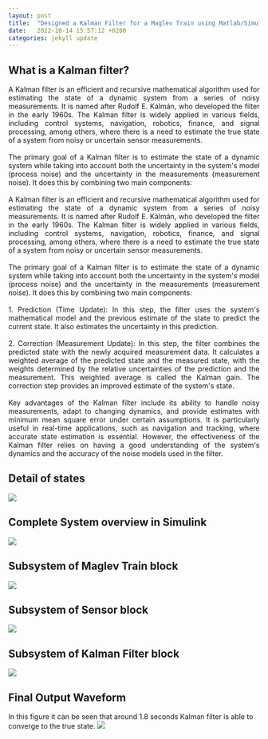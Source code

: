 ```yaml
---
layout: post
title:  "Designed a Kalman Filter for a Maglev Train using Matlab/Simulink"
date:   2022-10-14 15:57:12 +0200
categories: jekyll update
---
```


## What is a Kalman filter?

<div style="text-align: justify;">
   A Kalman filter is an efficient and recursive mathematical algorithm used for estimating the state of a dynamic system from a series of noisy measurements. It is named after Rudolf E. Kálmán, who developed the filter in the early 1960s. The Kalman filter is widely applied in various fields, including control systems, navigation, robotics, finance, and signal processing, among others, where there is a need to estimate the true state of a system from noisy or uncertain sensor measurements.
</div>
<br>
<div style="text-align: justify;">
   The primary goal of a Kalman filter is to estimate the state of a dynamic system while taking into account both the uncertainty in the system's model (process noise) and the uncertainty in the measurements (measurement noise). It does this by combining two main components:
</div>
<br>
<div style="text-align: justify;">
   A Kalman filter is an efficient and recursive mathematical algorithm used for estimating the state of a dynamic system from a series of noisy measurements. It is named after Rudolf E. Kálmán, who developed the filter in the early 1960s. The Kalman filter is widely applied in various fields, including control systems, navigation, robotics, finance, and signal processing, among others, where there is a need to estimate the true state of a system from noisy or uncertain sensor measurements.
</div>
<br>
<div style="text-align: justify;">
   The primary goal of a Kalman filter is to estimate the state of a dynamic system while taking into account both the uncertainty in the system's model (process noise) and the uncertainty in the measurements (measurement noise). It does this by combining two main components:
</div>

<br>
<div style="text-align: justify;">
   1. Prediction (Time Update): In this step, the filter uses the system's mathematical model and the previous estimate of the state to predict the current state. It also estimates the uncertainty in this prediction.
</div>
<br>

<div style="text-align: justify;">
   2. Correction (Measurement Update): In this step, the filter combines the predicted state with the newly acquired measurement data. It calculates a weighted average of the predicted state and the measured state, with the weights determined by the relative uncertainties of the prediction and the measurement. This weighted average is called the Kalman gain. The correction step provides an improved estimate of the system's state.
</div>
<br>
<div style="text-align: justify;">
   Key advantages of the Kalman filter include its ability to handle noisy measurements, adapt to changing dynamics, and provide estimates with minimum mean square error under certain assumptions. It is particularly useful in real-time applications, such as navigation and tracking, where accurate state estimation is essential. However, the effectiveness of the Kalman filter relies on having a good understanding of the system's dynamics and the accuracy of the noise models used in the filter.
</div>


## Detail of states

<img src="{{site.baseurl}}/blog-kalman/assets/images/image_6.png">

## Complete System overview in Simulink

<img src="{{site.baseurl}}/blog-kalman/assets/images/image_1.png">

## Subsystem of Maglev Train block

<img src="{{site.baseurl}}/blog-kalman/assets/images/image_2.png">

## Subsystem of Sensor block

<img src="{{site.baseurl}}/blog-kalman/assets/images/image_3.png">

## Subsystem of Kalman Filter block

<img src="{{site.baseurl}}/blog-kalman/assets/images/image_4.png">

## Final Output Waveform

In this figure it can be seen that around 1.8 seconds Kalman filter is able to converge to the true state.
<img src="{{site.baseurl}}/blog-kalman/assets/images/image_5.png">

[jekyll-docs]: https://jekyllrb.com/docs/home
[jekyll-gh]:   https://github.com/jekyll/jekyll
[jekyll-talk]: https://talk.jekyllrb.com/
